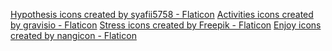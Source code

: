 <a href="https://www.flaticon.com/free-icons/hypothesis" title="hypothesis icons">Hypothesis icons created by syafii5758 - Flaticon</a>
<a href="https://www.flaticon.com/free-icons/activities" title="Activities icons">Activities icons created by gravisio - Flaticon</a>
<a href="https://www.flaticon.com/free-icons/stress" title="stress icons">Stress icons created by Freepik - Flaticon</a>
<a href="https://www.flaticon.com/free-icons/enjoy" title="enjoy icons">Enjoy icons created by nangicon - Flaticon</a>